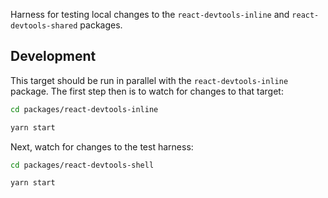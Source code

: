 Harness for testing local changes to the `react-devtools-inline` and `react-devtools-shared` packages.

## Development

This target should be run in parallel with the `react-devtools-inline` package. The first step then is to watch for changes to that target:
```sh
cd packages/react-devtools-inline 

yarn start
```

Next, watch for changes to the test harness:
```sh
cd packages/react-devtools-shell

yarn start
```
